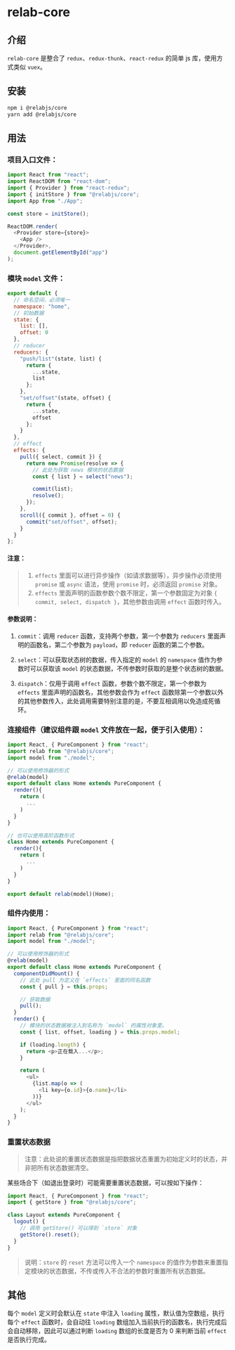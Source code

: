 # relab-core

## 介绍

`relab-core` 是整合了 `redux`、`redux-thunk`、`react-redux` 的简单 js 库，使用方式类似 `vuex`。

## 安装

```sh
npm i @relabjs/core
yarn add @relabjs/core
```

## 用法

### 项目入口文件：

```js
import React from "react";
import ReactDOM from "react-dom";
import { Provider } from "react-redux";
import { initStore } from "@relabjs/core";
import App from "./App";

const store = initStore();

ReactDOM.render(
  <Provider store={store}>
    <App />
  </Provider>,
  document.getElementById("app")
);
```

### 模块 `model` 文件：

```js
export default {
  // 命名空间，必须唯一
  namespace: "home",
  // 初始数据
  state: {
    list: [],
    offset: 0
  },
  // reducer
  reducers: {
    "push/list"(state, list) {
      return {
        ...state,
        list
      };
    },
    "set/offset"(state, offset) {
      return {
        ...state,
        offset
      };
    }
  },
  // effect
  effects: {
    pull({ select, commit }) {
      return new Promise(resolve => {
        // 此处为获取 news 模块的状态数据
        const { list } = select("news");

        commit(list);
        resolve();
      });
    },
    scroll({ commit }, offset = 0) {
      commit("set/offset", offset);
    }
  }
};
```

#### 注意：

> 1. `effects` 里面可以进行异步操作（如请求数据等），异步操作必须使用 `promise` 或 `async` 语法，使用 `promise` 时，必须返回 `promise` 对象。
> 2. `effects` 里面声明的函数参数个数不限定，第一个参数固定为对象 `{ commit, select, dispatch }`，其他参数由调用 `effect` 函数时传入。

#### 参数说明：

1. `commit`：调用 `reducer` 函数，支持两个参数，第一个参数为 `reducers` 里面声明的函数名，第二个参数为 `payload`，即 `reducer` 函数的第二个参数。

2. `select`：可以获取状态树的数据，传入指定的 `model` 的 `namespace` 值作为参数时可以获取该 `model` 的状态数据，不传参数时获取的是整个状态树的数据。

3. `dispatch`：仅用于调用 `effect` 函数，参数个数不限定，第一个参数为 `effects` 里面声明的函数名，其他参数会作为 `effect` 函数除第一个参数以外的其他参数传入，此处调用需要特别注意的是，不要互相调用以免造成死循环。

### 连接组件（建议组件跟 `model` 文件放在一起，便于引入使用）：

```js
import React, { PureComponent } from "react";
import relab from "@relabjs/core";
import model from "./model";

// 可以使用修饰器的形式
@relab(model)
export default class Home extends PureComponent {
  render(){
    return (
      ...
    )
  }
}

// 也可以使用高阶函数形式
class Home extends PureComponent {
  render(){
    return (
      ...
    )
  }
}

export default relab(model)(Home);
```

### 组件内使用：

```js
import React, { PureComponent } from "react";
import relab from "@relabjs/core";
import model from "./model";

// 可以使用修饰器的形式
@relab(model)
export default class Home extends PureComponent {
  componentDidMount() {
    // 此处 pull 为定义在 `effects` 里面的同名函数
    const { pull } = this.props;

    // 获取数据
    pull();
  }
  render() {
    // 模块的状态数据被注入到名称为 `model` 的属性对象里。
    const { list, offset, loading } = this.props.model;

    if (loading.length) {
      return <p>正在载入...</p>;
    }

    return (
      <ul>
        {list.map(o => (
          <li key={o.id}>{o.name}</li>
        ))}
      </ul>
    );
  }
}
```

### 重置状态数据

> 注意：此处说的重置状态数据是指把数据状态重置为初始定义时的状态，并非把所有状态数据清空。

某些场合下（如退出登录时）可能需要重置状态数据，可以按如下操作：

```js
import React, { PureComponent } from "react";
import { getStore } from "@relabjs/core";

class Layout extends PureComponent {
  logout() {
    // 调用 getStore() 可以得到 `store` 对象
    getStore().reset();
  }
}
```

> 说明：`store` 的 `reset` 方法可以传入一个 `namespace` 的值作为参数来重置指定模块的状态数据，不传或传入不合法的参数时重置所有状态数据。

## 其他

每个 `model` 定义时会默认在 `state` 中注入 `loading` 属性，默认值为空数组，执行每个 `effect` 函数时，会自动往 `loading` 数组加入当前执行的函数名，执行完成后会自动移除，因此可以通过判断 `loading` 数组的长度是否为 0 来判断当前 `effect` 是否执行完成。
